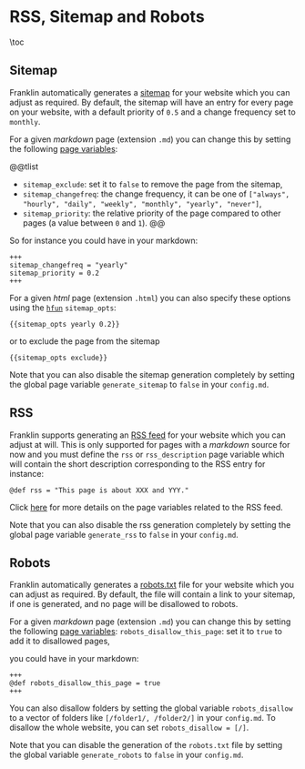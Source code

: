 <!--
reviewed: 18/10/20
-->

# RSS, Sitemap and Robots

\toc

## Sitemap

Franklin automatically generates a [sitemap](https://www.sitemaps.org/protocol.html) for your website which you can adjust as required.
By default, the sitemap will have an entry for every page on your website, with a default priority of `0.5` and a change frequency set to `monthly`.

For a given _markdown_ page (extension `.md`) you can change this by setting the following [page variables](/syntax/page-variables/):

@@tlist
- `sitemap_exclude`: set it to `false` to remove the page from the sitemap,
- `sitemap_changefreq`: the change frequency, it can be one of `["always", "hourly", "daily", "weekly", "monthly", "yearly", "never"]`,
- `sitemap_priority`: the relative priority of the page compared to other pages (a value between `0` and `1`).
@@

So for instance you could have in your markdown:

```plaintext
+++
sitemap_changefreq = "yearly"
sitemap_priority = 0.2
+++
```

For a given _html_ page (extension `.html`) you can also specify these options using the [`hfun`](/utils/#html_functions_hfun_) `sitemap_opts`:

```plaintext
{{sitemap_opts yearly 0.2}}
```

or to exclude the page from the sitemap

```plaintext
{{sitemap_opts exclude}}
```

Note that you can also disable the sitemap generation completely by setting the global page variable `generate_sitemap` to `false` in your `config.md`.

## RSS

Franklin supports generating an [RSS feed](https://validator.w3.org/feed/docs/rss2.html) for your website which you can adjust at will.
This is only supported for pages with a _markdown_ source for now and you must define the `rss` or `rss_description` page variable which will contain the short description corresponding to the RSS entry for instance:

```plaintext
@def rss = "This page is about XXX and YYY."
```

Click [here](/syntax/page-variables/#rss) for more details on the page variables related to the RSS feed.

Note that you can also disable the rss generation completely by setting the global page variable `generate_rss` to `false` in your `config.md`.

## Robots

Franklin automatically generates a [robots.txt](https://www.robotstxt.org/) file for your website which you can adjust as required.
By default, the file will contain a link to your sitemap, if one is generated, and no page will be disallowed to robots.

For a given _markdown_ page (extension `.md`) you can change this by setting the following [page variables](/syntax/page-variables/): `robots_disallow_this_page`: set it to `true` to add it to disallowed pages,

you could have in your markdown:

```plaintext
+++
@def robots_disallow_this_page = true
+++
```

You can also disallow folders by setting the global variable `robots_disallow` to a vector of folders like `[/folder1/, /folder2/]` in your `config.md`. To disallow the whole website, you can set `robots_disallow = [/]`.

Note that you can disable the generation of the `robots.txt` file by setting the global variable `generate_robots` to `false` in your `config.md`.
